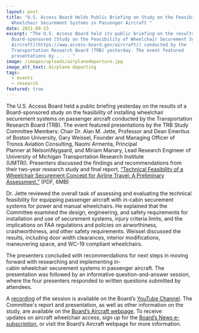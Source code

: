 ```yaml
---
layout: post
title: "U.S. Access Board Holds Public Briefing on Study on the Feasibility of
  Wheelchair Securement Systems in Passenger Aircraft "
date: 2021-09-23
excerpt: "The U.S. Access Board held its public briefing on the results of a
  Board-sponsored [Study on the Feasibility of Wheelchair Securement Systems on
  Aircraft](https://www.access-board.gov/aircraft/) conducted by the
  Transportation Research Board (TRB) yesterday. The event featured
  presentations by . . . "
image: /images/uploads/airplanedeparture.jpg
image_alt_text: Airplane departing
tags:
  - events
  - research
featured: true
---
```

The U.S. Access Board held a public briefing yesterday on the results of a Board-sponsored study on the feasibility of installing wheelchair securement systems on passenger aircraft conducted by the Transportation Research Board (TRB). The event featured presentations by the TRB Study Committee Members: Chair Dr. Alan M. Jette, Professor and Dean Emeritus of Boston University, Gary Weissel, Founder and Managing Officer of Tronos Aviation Consulting, Naomi Armenta, Principal Planner at Nelson\Nygaard, and Miriam Manary, Lead Research Engineer of University of Michigan Transportation Research Institute (UMTRI). Presenters discussed the findings and recommendations from their two-year research study and final report, [“Technical Feasibility of a Wheelchair Securement Concept for Airline Travel: A Preliminary Assessment.”](https://www.access-board.gov/files/research/trb-final-report-sept2021.pdf) (PDF, 6MB) 

Dr. Jette reviewed the overall task of assessing and evaluating the technical feasibility for equipping passenger aircraft with in-cabin securement systems for power and manual wheelchairs. He explained that the Committee examined the design, engineering, and safety requirements for installation and use of securement systems, injury criteria limits, and the implications on FAA regulations and policies on airworthiness, crashworthiness, and other safety requirements. Weissel discussed the results, including door width clearances, interior modifications, maneuvering space, and WC-19 compliant wheelchairs.  

The presenters concluded with recommendations for next steps in moving forward with researching and implementing in-cabin wheelchair securement systems in passenger aircraft. The presentation was followed by an informative question-and-answer session, where the four presenters responded to written questions submitted by attendees.  

A [recording](https://youtu.be/VBJBi-DQRRk) of the session is available on the Board’s [YouTube Channel](https://www.youtube.com/channel/UC5tRWTtV5eSw68N3tSpmyWw). The Committee's report and presentation, as well as other information on the study, are available on the [Board’s Aircraft webpage](https://www.access-board.gov/aircraft/). To receive updates on aircraft wheelchair access, sign up for the [Board’s News e-subscription](https://public.govdelivery.com/accounts/USACCESS/subscriber/new?topic_id=USACCESS_1), or visit the Board’s Aircraft webpage for more information.
